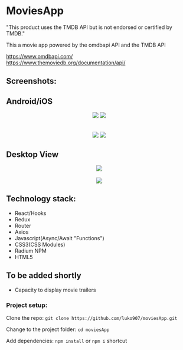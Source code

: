 # MoviesApp
"This product uses the TMDB API but is not endorsed or certified by TMDB."

This a movie app powered by the omdbapi API and  the TMDB API

https://www.omdbapi.com/<br />
https://www.themoviedb.org/documentation/api/

## Screenshots:

## Android/iOS

<div align="center">
  <img src="https://user-images.githubusercontent.com/48270029/140329935-6433117d-13bb-4a39-88e6-dbc44687e314.png" />
  <img src="https://user-images.githubusercontent.com/48270029/140329948-2d498532-dd4e-45c2-95be-6e2ba9bbf212.png" />
</div>

<br />
<br />

<div align="center">
  <img src="https://user-images.githubusercontent.com/48270029/140329951-0c3dc74c-2262-4f28-a83a-4cf6beaa6869.png" />
  <img src="https://user-images.githubusercontent.com/48270029/140329953-8541cceb-6a1f-472f-822d-178e7c3b3d35.png" />
</div>

## Desktop View
<div align="center">
  <img src="https://user-images.githubusercontent.com/48270029/139948300-1789d36f-25d3-4f5e-b40d-c3b59b20af38.png" />
  <br />
  <br />
  <img src="https://user-images.githubusercontent.com/48270029/139947543-55381647-d935-4fd0-92d7-c5a64429b798.png" />
</div>

## Technology stack:

- React/Hooks
- Redux
- Router
- Axios
- Javascript(Async/Await "Functions")
- CSS3(CSS Modules)
- Radium NPM
- HTML5

## To be added shortly

- Capacity to display movie trailers

### Project setup:

Clone the repo:
`git clone https://github.com/luko907/moviesApp.git`

Change to the project folder:
`cd moviesApp`

Add dependencies:
`npm install` or `npm i` shortcut
